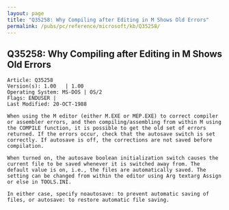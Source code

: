 ```yaml
---
layout: page
title: "Q35258: Why Compiling after Editing in M Shows Old Errors"
permalink: /pubs/pc/reference/microsoft/kb/Q35258/
---
```


## Q35258: Why Compiling after Editing in M Shows Old Errors

	Article: Q35258
	Version(s): 1.00   | 1.00
	Operating System: MS-DOS | OS/2
	Flags: ENDUSER |
	Last Modified: 20-OCT-1988
	
	When using the M editor (either M.EXE or MEP.EXE) to correct compiler
	or assembler errors, and then compiling/assembling from within M using
	the COMPILE function, it is possible to get the old set of errors
	returned. If the errors occur, check that the autosave switch is set
	correctly. If autosave is off, the corrections are not saved before
	compilation.
	
	When turned on, the autosave boolean initialization switch causes the
	current file to be saved whenever it is switched away from. The
	default value is on, i.e., the files are automatically saved. The
	setting can be changed from within the editor using Arg textarg Assign
	or else in TOOLS.INI.
	
	In either case, specify noautosave: to prevent automatic saving of
	files, or autosave: to restore automatic file saving.
